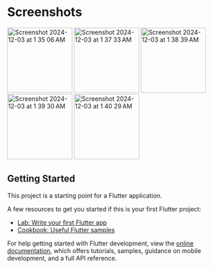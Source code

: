 

# Screenshots

<img width="150" alt="Screenshot 2024-12-03 at 1 35 06 AM" src="https://github.com/user-attachments/assets/ac6f2d56-000e-4b9a-b32a-0934f4c8911b">

<img width="150" alt="Screenshot 2024-12-03 at 1 37 33 AM" src="https://github.com/user-attachments/assets/b8837205-a7bb-4053-b164-7d593ef24fd9">
<img width="150" alt="Screenshot 2024-12-03 at 1 38 39 AM" src="https://github.com/user-attachments/assets/acac0a53-694d-4b9c-ac46-702435717188">

<img width="150" alt="Screenshot 2024-12-03 at 1 39 30 AM" src="https://github.com/user-attachments/assets/204b85fc-ba2b-4e15-bb8a-507fd9b7c6eb">

<img width="150" alt="Screenshot 2024-12-03 at 1 40 29 AM" src="https://github.com/user-attachments/assets/35ec9a30-716c-424b-a6ae-a2a868b6aac3">



## Getting Started

This project is a starting point for a Flutter application.


A few resources to get you started if this is your first Flutter project:

- [Lab: Write your first Flutter app](https://docs.flutter.dev/get-started/codelab)
- [Cookbook: Useful Flutter samples](https://docs.flutter.dev/cookbook)

For help getting started with Flutter development, view the
[online documentation](https://docs.flutter.dev/), which offers tutorials,
samples, guidance on mobile development, and a full API reference.
